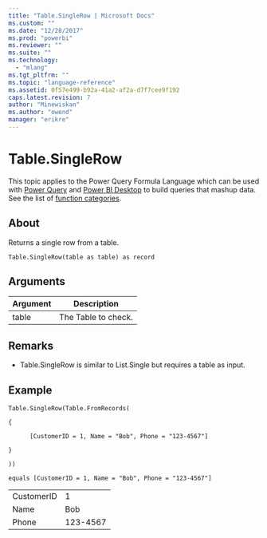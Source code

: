 ```yaml
---
title: "Table.SingleRow | Microsoft Docs"
ms.custom: ""
ms.date: "12/28/2017"
ms.prod: "powerbi"
ms.reviewer: ""
ms.suite: ""
ms.technology: 
  - "mlang"
ms.tgt_pltfrm: ""
ms.topic: "language-reference"
ms.assetid: 0f57e499-b92a-41a2-af2a-d7f7cee9f192
caps.latest.revision: 7
author: "Minewiskan"
ms.author: "owend"
manager: "erikre"
---
```

# Table.SingleRow
This topic applies to the Power Query Formula Language which can be used with [Power Query](https://support.office.com/article/Introduction-to-Microsoft-Power-Query-for-Excel-6E92E2F4-2079-4E1F-BAD5-89F6269CD605) and [Power BI Desktop](http://go.microsoft.com/fwlink/p/?LinkId=618607) to build queries that mashup data. See the list of [function categories](https://msdn.microsoft.com/en-us/library/mt211003.aspx).  
  
## About  
Returns a single row from a table.  
  
```  
Table.SingleRow(table as table) as record  
```  
  
## Arguments  
  
|Argument|Description|  
|------------|---------------|  
|table|The Table to check.|  
  
## <a name="__toc360789538"></a>Remarks  
  
-   Table.SingleRow is similar to List.Single but requires a table as input.  
  
## Example  
  
```  
Table.SingleRow(Table.FromRecords(  
  
{  
  
      [CustomerID = 1, Name = "Bob", Phone = "123-4567"]  
  
}  
  
))  
  
equals [CustomerID = 1, Name = "Bob", Phone = "123-4567"]  
```  
  
|||  
|-|-|  
|CustomerID|1|  
|Name|Bob|  
|Phone|123-4567|  
  

